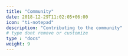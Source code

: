 ```yaml
---
title: "Community"
date: 2018-12-29T11:02:05+06:00
icon: "ti-notepad"
description: "Contributing to the community"
# type dont remove or customize
type : "docs"
weight: 9
---
```

